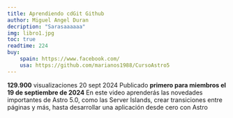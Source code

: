 ```yaml
---
title: Aprendiendo cdGit Github
author: Miguel Angel Duran
decription: "Sarasaaaaaa"
img: libro1.jpg
toc: true
readtime: 224
buy:
    spain: https://www.facebook.com/
    usa: https://github.com/marianos1988/CursoAstro5
---
```



**129.900** visualizaciones  20 sept 2024 Publicado **primero para miembros el 19 de septiembre de 2024**
En este video aprenderás las novedades importantes de Astro 5.0, como las Server Islands, crear transiciones entre páginas y más, hasta desarrollar una aplicación desde cero con Astro